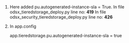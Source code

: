 1. Here added pu.autogenerated-instance-sla = True.
    In file odsx_tieredstorage_deploy.py line no: **419**
    In file odsx_security_tieredstorage_deploy.py line no: **426**

2. In app.config

    app.tieredstorage.pu.autogenerated-instance-sla = true
